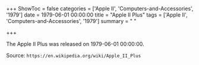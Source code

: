 +++
ShowToc = false
categories = ['Apple II', 'Computers-and-Accessories', '1979']
date = 1979-06-01 00:00:00
title = "Apple II Plus"
tags = ['Apple II', 'Computers-and-Accessories', '1979']
summary = " "

+++

The Apple II Plus was released on 1979-06-01 00:00:00.

Source: `https://en.wikipedia.org/wiki/Apple_II_Plus`


